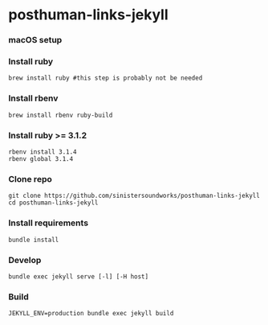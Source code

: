 # posthuman-links-jekyll

### macOS setup

### Install ruby
```
brew install ruby #this step is probably not be needed
```

### Install rbenv
```
brew install rbenv ruby-build
```

### Install ruby >= 3.1.2
```
rbenv install 3.1.4
rbenv global 3.1.4
```

### Clone repo
```
git clone https://github.com/sinistersoundworks/posthuman-links-jekyll 
cd posthuman-links-jekyll
```

### Install requirements
```
bundle install
```

### Develop
```
bundle exec jekyll serve [-l] [-H host] 
```

### Build
```
JEKYLL_ENV=production bundle exec jekyll build
```
